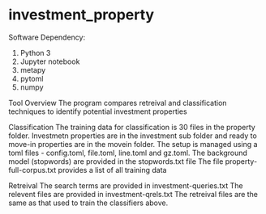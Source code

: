 # investment_property
Software Dependency:
 1. Python 3
 2. Jupyter notebook
 3. metapy
 4. pytoml
 5. numpy
 
 Tool Overview
 The program compares retreival and classification techniques to identify potential investment properties
 
 Classification
 The training data for classification is 30 files in the property folder. Investmetn properties are in the investment sub folder and ready to move-in properties are in the movein folder. The setup is managed using a toml files  - config.toml, file.toml, line.toml and gz.toml. The background model (stopwords) are provided in the stopwords.txt file
  The file property-full-corpus.txt provides a list of all training data
 
 Retreival
 The search terms are provided in investment-queries.txt
 The relevent files are provided in investment-qrels.txt
 The retreival files are the same as that used to train the classifiers above. 
 
